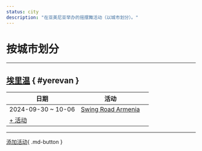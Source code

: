 ```yaml
---
status: city
description: "在亚美尼亚举办的摇摆舞活动（以城市划分）。"
---
```


# 按城市划分

---

## <a id=yerevan></a>[埃里温](#yerevan) { #yerevan }

| 日期 | 活动 | |
| --- | --- | --- |
| 2024-09-30 ~ 10-06 | [Swing Road Armenia](swing-road-armenia-2024.md) |  |
| [+ 活动](https://github.com/swingdance/events/issues/new?assignees=&labels=add+event&projects=&template=02-add_entity.yml&title=%5B2024%2Fhy_AM%5D%20%3CName%3E&region=hy_AM&province=Yerevan&city=Yerevan&org_id=&date_starts=2024-&date_ends=2024-)

---

[添加活动](https://github.com/swingdance/events/issues/new?assignees=&labels=add+event&projects=&template=02-add_entity.yml&title=%5Bhy_AM%5D%20%3CName%3E&region=hy_AM&province=&city=&org_id=2024){ .md-button }
